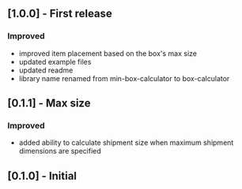 ## [1.0.0] - First release
### Improved
- improved item placement based on the box's max size
- updated example files
- updated readme
- library name renamed from min-box-calculator to box-calculator

## [0.1.1] - Max size
### Improved
- added ability to calculate shipment size when maximum shipment dimensions are specified

## [0.1.0] - Initial
